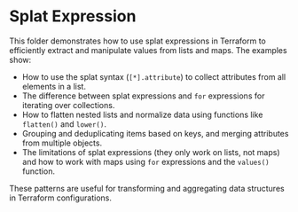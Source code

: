 # Splat Expression

This folder demonstrates how to use splat expressions in Terraform to efficiently extract and manipulate values from lists and maps. The examples show:

- How to use the splat syntax (`[*].attribute`) to collect attributes from all elements in a list.
- The difference between splat expressions and `for` expressions for iterating over collections.
- How to flatten nested lists and normalize data using functions like `flatten()` and `lower()`.
- Grouping and deduplicating items based on keys, and merging attributes from multiple objects.
- The limitations of splat expressions (they only work on lists, not maps) and how to work with maps using `for` expressions and the `values()` function.

These patterns are useful for transforming and aggregating data structures in Terraform configurations.